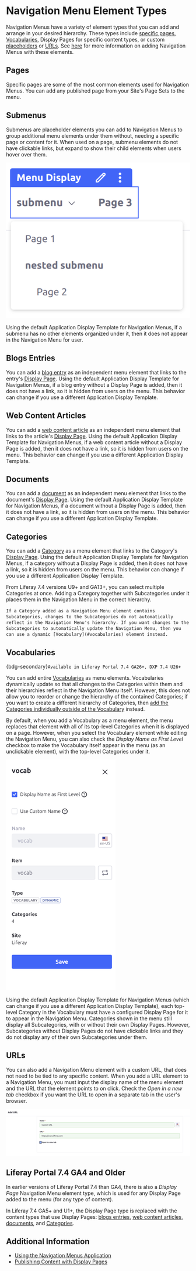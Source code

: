 # Navigation Menu Element Types

Navigation Menus have a variety of element types that you can add and arrange in your desired hierarchy. These types include [specific pages](#pages), [Vocabularies](#vocabularies), Display Pages for specific content types, or custom [placeholders](#submenus) or [URLs](#urls). See [here](./using-the-navigation-menus-application.md) for more information on adding Navigation Menus with these elements.

## Pages

Specific pages are some of the most common elements used for Navigation Menus. You can add any published page from your Site's Page Sets to the menu.

## Submenus

Submenus are placeholder elements you can add to Navigation Menus to group additional menu elements under them without, needing a specific page or content for it. When used on a page, submenu elements do not have clickable links, but expand to show their child elements when users hover over them.

![Submenu elements in the Navigation Menu are not clickable, but their contained child elements are.](./navigation-menu-element-types/images/01.png)

Using the default Application Display Template for Navigation Menus, if a submenu has no other elements organized under it, then it does not appear in the Navigation Menu for user.

## Blogs Entries

You can add a [blog entry](../../content-authoring-and-management/blogs/adding-blog-entries.md) as an independent menu element that links to the entry's [Display Page](../displaying-content/using-display-page-templates/publishing-content-with-display-pages.md). Using the default Application Display Template for Navigation Menus, if a blog entry without a Display Page is added, then it does not have a link, so it is hidden from users on the menu. This behavior can change if you use a different Application Display Template.

## Web Content Articles

You can add a [web content article](../../content-authoring-and-management/web-content/web-content-articles/adding-a-basic-web-content-article.md) as an independent menu element that links to the article's [Display Page](../displaying-content/using-display-page-templates/publishing-content-with-display-pages.md). Using the default Application Display Template for Navigation Menus, if a web content article without a Display Page is added, then it does not have a link, so it is hidden from users on the menu. This behavior can change if you use a different Application Display Template.

## Documents

You can add a [document](../../content-authoring-and-management/documents-and-media/documents-and-media-overview.md) as an independent menu element that links to the document's [Display Page](../displaying-content/using-display-page-templates/publishing-content-with-display-pages.md). Using the default Application Display Template for Navigation Menus, if a document without a Display Page is added, then it does not have a link, so it is hidden from users on the menu. This behavior can change if you use a different Application Display Template.

## Categories

You can add a [Category](../../content-authoring-and-management/tags-and-categories/defining-categories-and-vocabularies-for-content.md#defining-categories) as a menu element that links to the Category's [Display Page](../displaying-content/using-display-page-templates/publishing-content-with-display-pages.md). Using the default Application Display Template for Navigation Menus, if a category without a Display Page is added, then it does not have a link, so it is hidden from users on the menu. This behavior can change if you use a different Application Display Template.

From Liferay 7.4 versions U9+ and GA13+, you can select multiple Categories at once. Adding a Category together with Subcategories under it places them in the Navigation Menu in the correct hierarchy.

```{note}
If a Category added as a Navigation Menu element contains Subcategories, changes to the Subcategories do not automatically reflect in the Navigation Menu's hierarchy. If you want changes to the Subcategories to automatically update the Navigation Menu, then you can use a dynamic [Vocabulary](#vocabularies) element instead.
```

## Vocabularies

{bdg-secondary}`Available in Liferay Portal 7.4 GA26+, DXP 7.4 U26+`

You can add entire [Vocabularies](../../content-authoring-and-management/tags-and-categories/defining-categories-and-vocabularies-for-content.md#defining-vocabularies) as menu elements. Vocabularies dynamically update so that all changes to the Categories within them and their hierarchies reflect in the Navigation Menu itself. However, this does not allow you to reorder or change the hierarchy of the contained Categories; if you want to create a different hierarchy of Categories, then [add the Categories individually outside of the Vocabulary](#categories) instead.

By default, when you add a Vocabulary as a menu element, the menu replaces that element with all of its top-level Categories when it is displayed on a page. However, when you select the Vocabulary element while editing the Navigation Menu, you can also check the *Display Name as First Level* checkbox to make the Vocabulary itself appear in the menu (as an unclickable element), with the top-level Categories under it.

![Check Display Name as First Level to make the Vocabulary appear as an element in the Navigation Menu.](./navigation-menu-element-types/images/02.png)

Using the default Application Display Template for Navigation Menus (which can change if you use a different Application Display Template), each top-level Category in the Vocabulary must have a configured Display Page for it to appear in the Navigation Menu. Categories shown in the menu still display all Subcategories, with or without their own Display Pages. However, Subcategories without Display Pages do not have clickable links and they do not display any of their own Subcategories under them.

## URLs

You can also add a Navigation Menu element with a custom URL, that does not need to be tied to any specific content. When you add a URL element to a Navigation Menu, you must input the display name of the menu element and the URL that the element points to on click. Check the *Open in a new tab* checkbox if you want the URL to open in a separate tab in the user's browser.

![To add a URL menu element, enter the name and the URL to point to.](./navigation-menu-element-types/images/03.png)

## Liferay Portal 7.4 GA4 and Older

In earlier versions of Liferay Portal 7.4 than GA4, there is also a *Display Page* Navigation Menu element type, which is used for any Display Page added to the menu (for any type of content).

In Liferay 7.4 GA5+ and U1+, the Display Page type is replaced with the content types that use Display Pages: [blogs entries](#blogs-entries), [web content articles](#web-content-articles), [documents](#documents), and [Categories](#categories).

## Additional Information

* [Using the Navigation Menus Application](./using-the-navigation-menus-application.md)
* [Publishing Content with Display Pages](../displaying-content/using-display-page-templates/publishing-content-with-display-pages.md)
